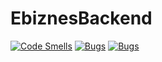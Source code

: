 # EbiznesBackend
[![Code Smells](https://sonarcloud.io/api/project_badges/measure?project=ppitu_EbiznesBackend&metric=code_smells)](https://sonarcloud.io/dashboard?id=ppitu_EbiznesBackend)
[![Bugs](https://sonarcloud.io/api/project_badges/measure?project=ppitu_EbiznesBackend&metric=bugs)](https://sonarcloud.io/dashboard?id=ppitu_EbiznesBackend)
[![Bugs](https://sonarcloud.io/api/project_badges/measure?project=ppitu_EbiznesBackend&metric=bugs)](https://sonarcloud.io/dashboard?id=ppitu_EbiznesBackend)

